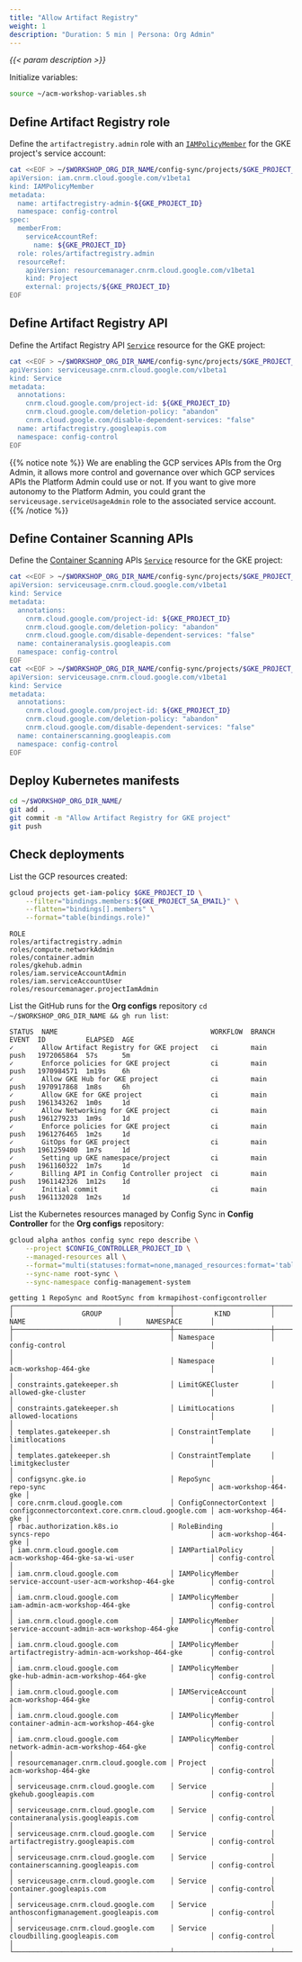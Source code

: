 ```yaml
---
title: "Allow Artifact Registry"
weight: 1
description: "Duration: 5 min | Persona: Org Admin"
---
```

_{{< param description >}}_

Initialize variables:
```Bash
source ~/acm-workshop-variables.sh
```

## Define Artifact Registry role

Define the `artifactregistry.admin` role with an [`IAMPolicyMember`](https://cloud.google.com/config-connector/docs/reference/resource-docs/iam/iampolicymember) for the GKE project's service account:
```Bash
cat <<EOF > ~/$WORKSHOP_ORG_DIR_NAME/config-sync/projects/$GKE_PROJECT_ID/artifactregistry-admin.yaml
apiVersion: iam.cnrm.cloud.google.com/v1beta1
kind: IAMPolicyMember
metadata:
  name: artifactregistry-admin-${GKE_PROJECT_ID}
  namespace: config-control
spec:
  memberFrom:
    serviceAccountRef:
      name: ${GKE_PROJECT_ID}
  role: roles/artifactregistry.admin
  resourceRef:
    apiVersion: resourcemanager.cnrm.cloud.google.com/v1beta1
    kind: Project
    external: projects/${GKE_PROJECT_ID}
EOF
```

## Define Artifact Registry API

Define the Artifact Registry API [`Service`](https://cloud.google.com/config-connector/docs/reference/resource-docs/serviceusage/service) resource for the GKE project:
```Bash
cat <<EOF > ~/$WORKSHOP_ORG_DIR_NAME/config-sync/projects/$GKE_PROJECT_ID/artifactregistry-service.yaml
apiVersion: serviceusage.cnrm.cloud.google.com/v1beta1
kind: Service
metadata:
  annotations:
    cnrm.cloud.google.com/project-id: ${GKE_PROJECT_ID}
    cnrm.cloud.google.com/deletion-policy: "abandon"
    cnrm.cloud.google.com/disable-dependent-services: "false"
  name: artifactregistry.googleapis.com
  namespace: config-control
EOF
```
{{% notice note %}}
We are enabling the GCP services APIs from the Org Admin, it allows more control and governance over which GCP services APIs the Platform Admin could use or not. If you want to give more autonomy to the Platform Admin, you could grant the `serviceusage.serviceUsageAdmin` role to the associated service account.
{{% /notice %}}

## Define Container Scanning APIs

Define the [Container Scanning](https://cloud.google.com/container-analysis/docs/automated-scanning-howto) APIs [`Service`](https://cloud.google.com/config-connector/docs/reference/resource-docs/serviceusage/service) resource for the GKE project:
```Bash
cat <<EOF > ~/$WORKSHOP_ORG_DIR_NAME/config-sync/projects/$GKE_PROJECT_ID/containeranalysis-service.yaml
apiVersion: serviceusage.cnrm.cloud.google.com/v1beta1
kind: Service
metadata:
  annotations:
    cnrm.cloud.google.com/project-id: ${GKE_PROJECT_ID}
    cnrm.cloud.google.com/deletion-policy: "abandon"
    cnrm.cloud.google.com/disable-dependent-services: "false"
  name: containeranalysis.googleapis.com
  namespace: config-control
EOF
cat <<EOF > ~/$WORKSHOP_ORG_DIR_NAME/config-sync/projects/$GKE_PROJECT_ID/containerscanning-service.yaml
apiVersion: serviceusage.cnrm.cloud.google.com/v1beta1
kind: Service
metadata:
  annotations:
    cnrm.cloud.google.com/project-id: ${GKE_PROJECT_ID}
    cnrm.cloud.google.com/deletion-policy: "abandon"
    cnrm.cloud.google.com/disable-dependent-services: "false"
  name: containerscanning.googleapis.com
  namespace: config-control
EOF
```

## Deploy Kubernetes manifests

```Bash
cd ~/$WORKSHOP_ORG_DIR_NAME/
git add .
git commit -m "Allow Artifact Registry for GKE project"
git push
```

## Check deployments

List the GCP resources created:
```Bash
gcloud projects get-iam-policy $GKE_PROJECT_ID \
    --filter="bindings.members:${GKE_PROJECT_SA_EMAIL}" \
    --flatten="bindings[].members" \
    --format="table(bindings.role)"
```
```Plaintext
ROLE
roles/artifactregistry.admin
roles/compute.networkAdmin
roles/container.admin
roles/gkehub.admin
roles/iam.serviceAccountAdmin
roles/iam.serviceAccountUser
roles/resourcemanager.projectIamAdmin
```

List the GitHub runs for the **Org configs** repository `cd ~/$WORKSHOP_ORG_DIR_NAME && gh run list`:
```Plaintext
STATUS  NAME                                      WORKFLOW  BRANCH  EVENT  ID          ELAPSED  AGE
✓       Allow Artifact Registry for GKE project   ci        main    push   1972065864  57s      5m
✓       Enforce policies for GKE project          ci        main    push   1970984571  1m19s    6h
✓       Allow GKE Hub for GKE project             ci        main    push   1970917868  1m8s     6h
✓       Allow GKE for GKE project                 ci        main    push   1961343262  1m0s     1d
✓       Allow Networking for GKE project          ci        main    push   1961279233  1m9s     1d
✓       Enforce policies for GKE project          ci        main    push   1961276465  1m2s     1d
✓       GitOps for GKE project                    ci        main    push   1961259400  1m7s     1d
✓       Setting up GKE namespace/project          ci        main    push   1961160322  1m7s     1d
✓       Billing API in Config Controller project  ci        main    push   1961142326  1m12s    1d
✓       Initial commit                            ci        main    push   1961132028  1m2s     1d
```

List the Kubernetes resources managed by Config Sync in **Config Controller** for the **Org configs** repository:
```Bash
gcloud alpha anthos config sync repo describe \
    --project $CONFIG_CONTROLLER_PROJECT_ID \
    --managed-resources all \
    --format="multi(statuses:format=none,managed_resources:format='table[box](group:sort=2,kind,name,namespace:sort=1)')" \
    --sync-name root-sync \
    --sync-namespace config-management-system
```
```Plaintext
getting 1 RepoSync and RootSync from krmapihost-configcontroller
┌───────────────────────────────────────┬────────────────────────┬───────────────────────────────────────────────────┬──────────────────────┐
│                 GROUP                 │          KIND          │                        NAME                       │      NAMESPACE       │
├───────────────────────────────────────┼────────────────────────┼───────────────────────────────────────────────────┼──────────────────────┤
│                                       │ Namespace              │ config-control                                    │                      │
│                                       │ Namespace              │ acm-workshop-464-gke                              │                      │
│ constraints.gatekeeper.sh             │ LimitGKECluster        │ allowed-gke-cluster                               │                      │
│ constraints.gatekeeper.sh             │ LimitLocations         │ allowed-locations                                 │                      │
│ templates.gatekeeper.sh               │ ConstraintTemplate     │ limitlocations                                    │                      │
│ templates.gatekeeper.sh               │ ConstraintTemplate     │ limitgkecluster                                   │                      │
│ configsync.gke.io                     │ RepoSync               │ repo-sync                                         │ acm-workshop-464-gke │
│ core.cnrm.cloud.google.com            │ ConfigConnectorContext │ configconnectorcontext.core.cnrm.cloud.google.com │ acm-workshop-464-gke │
│ rbac.authorization.k8s.io             │ RoleBinding            │ syncs-repo                                        │ acm-workshop-464-gke │
│ iam.cnrm.cloud.google.com             │ IAMPartialPolicy       │ acm-workshop-464-gke-sa-wi-user                   │ config-control       │
│ iam.cnrm.cloud.google.com             │ IAMPolicyMember        │ service-account-user-acm-workshop-464-gke         │ config-control       │
│ iam.cnrm.cloud.google.com             │ IAMPolicyMember        │ iam-admin-acm-workshop-464-gke                    │ config-control       │
│ iam.cnrm.cloud.google.com             │ IAMPolicyMember        │ service-account-admin-acm-workshop-464-gke        │ config-control       │
│ iam.cnrm.cloud.google.com             │ IAMPolicyMember        │ artifactregistry-admin-acm-workshop-464-gke       │ config-control       │
│ iam.cnrm.cloud.google.com             │ IAMPolicyMember        │ gke-hub-admin-acm-workshop-464-gke                │ config-control       │
│ iam.cnrm.cloud.google.com             │ IAMServiceAccount      │ acm-workshop-464-gke                              │ config-control       │
│ iam.cnrm.cloud.google.com             │ IAMPolicyMember        │ container-admin-acm-workshop-464-gke              │ config-control       │
│ iam.cnrm.cloud.google.com             │ IAMPolicyMember        │ network-admin-acm-workshop-464-gke                │ config-control       │
│ resourcemanager.cnrm.cloud.google.com │ Project                │ acm-workshop-464-gke                              │ config-control       │
│ serviceusage.cnrm.cloud.google.com    │ Service                │ gkehub.googleapis.com                             │ config-control       │
│ serviceusage.cnrm.cloud.google.com    │ Service                │ containeranalysis.googleapis.com                  │ config-control       │
│ serviceusage.cnrm.cloud.google.com    │ Service                │ artifactregistry.googleapis.com                   │ config-control       │
│ serviceusage.cnrm.cloud.google.com    │ Service                │ containerscanning.googleapis.com                  │ config-control       │
│ serviceusage.cnrm.cloud.google.com    │ Service                │ container.googleapis.com                          │ config-control       │
│ serviceusage.cnrm.cloud.google.com    │ Service                │ anthosconfigmanagement.googleapis.com             │ config-control       │
│ serviceusage.cnrm.cloud.google.com    │ Service                │ cloudbilling.googleapis.com                       │ config-control       │
└───────────────────────────────────────┴────────────────────────┴───────────────────────────────────────────────────┴──────────────────────┘
```